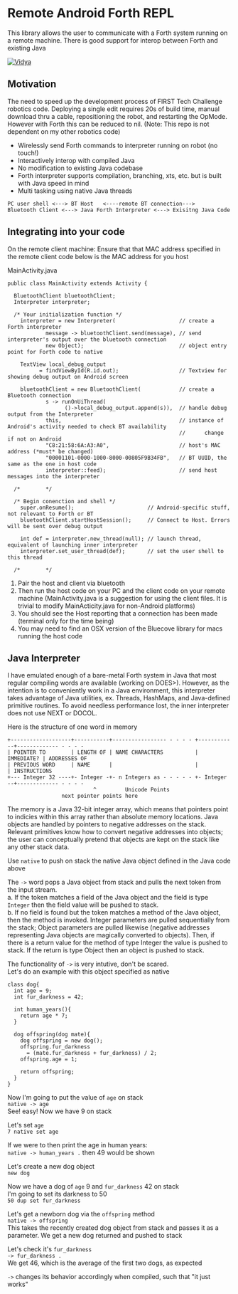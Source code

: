 # Remote Android Forth REPL 

This library allows the user to communicate with a Forth system running on a remote machine. There is good support for interop between Forth and existing Java

[![Vidya](http://img.youtube.com/vi/o8DEKkxpQ-8/0.jpg)](http://www.youtube.com/watch?v=o8DEKkxpQ-8 "Video Title")

## Motivation

The need to speed up the development process of FIRST Tech Challenge robotics code. Deploying a single edit requires 20s of build time, manual download thru a cable, repositioning the robot, and restarting the OpMode. However with Forth this can be reduced to nil. (Note: This repo is not dependent on my other robotics code)

- Wirelessly send Forth commands to interpreter running on robot (no touch!)
- Interactively interop with compiled Java
- No modification to existing Java codebase
- Forth interpreter supports compilation, branching, xts, etc. but is built with Java speed in mind
- Multi tasking using native Java threads

```
PC user shell <---> BT Host   <----remote BT connection--->   Bluetooth Client <---> Java Forth Interpreter <---> Exisitng Java Code
```

## Integrating into your code

On the remote client machine:
Ensure that that MAC address specified in the remote client code below is the MAC address for you host

MainActivity.java
```
public class MainActivity extends Activity {

  BluetoothClient bluetoothClient;
  Interpreter interpreter;

  /* Your initialization function */
    interpreter = new Interpreter(                    // create a Forth interpreter
            message -> bluetoothClient.send(message), // send interpreter's output over the bluetooth connection
            new Object);                              // object entry point for Forth code to native

    TextView local_debug_output
          = findViewById(R.id.out);                   // Textview for showing debug output on Android screen

    bluetoothClient = new BluetoothClient(            // create a Bluetooth connection
            s -> runOnUiThread(
                  ()->local_debug_output.append(s)),  // handle debug output from the Interpreter
            this,                                     // instance of Android's activity needed to check BT availability
                                                      //      change if not on Android
            "C8:21:58:6A:A3:A0",                      // host's MAC address (*must* be changed)
            "00001101-0000-1000-8000-00805F9B34FB",   // BT UUID, the same as the one in host code
            interpreter::feed);                       // send host messages into the interpreter
            
  /*        */

  /* Begin conenction and shell */
    super.onResume();                       // Android-specific stuff, not relevant to Forth or BT
    bluetoothClient.startHostSession();     // Connect to Host. Errors will be sent over debug output

    int def = interpreter.new_thread(null); // launch thread, equivalent of launching inner interpreter
    interpreter.set_user_thread(def);       // set the user shell to this thread
    
  /*        */
```

1. Pair the host and client via bluetooth
2. Then run the host code on your PC and the client code on your remote machine (MainActivity.java is a suggestion for using the client files. It is trivial to modify MainActicity.java for non-Android platforms)
3. You should see the Host reporting that a connection has been made (terminal only for the time being)
5. You may need to find an OSX version of the Bluecove library for macs running the host code

## Java Interpreter
I have emulated enough of a bare-metal Forth system in Java that most regular compiling words are available (working on DOES>). However, as the intention is to conveniently work in a Java environment, this interpreter takes advantage of Java utilities, ex. Threads, HashMaps, and Java-defined primitive routines. To avoid needless performance lost, the inner interpreter does not use NEXT or DOCOL.

Here is the structure of one word in memory

    +-------------------+-----------+----------------- - - - - +------------+------------- - - - -
    | POINTER TO        | LENGTH OF | NAME CHARACTERS          | IMMEDIATE? | ADDRESSES OF 
    | PREVIOUS WORD	    | NAME      |     	                   |            | INSTRUCTIONS
    +--- Integer 32 ----+- Integer -+- n Integers as - - - - - +- Integer --+------------- - - - -
                               ^         Unicode Points
                     next pointer points here

The memory is a Java 32-bit integer array, which means that pointers point to indicies within this array rather than absolute memory locations. 
Java objects are handled by pointers to negative addresses on the stack. Relevant primitives know how to convert negative addresses into objects; the user can conceptually pretend that objects are kept on the stack like any other stack data.

Use `native` to push on stack the native Java object defined in the Java code above

The `->` word pops a Java object from stack and pulls the next token from the input stream.   
a. If the token matches a field of the Java object and the field is type `Integer` then the field value will be pushed to stack.   
b. If no field is found but the token matches a method of the Java object, then the method is invoked. Integer parameters are pulled sequentially from the stack; Object parameters are pulled likewise (negative addresses representing Java objects are magically converted to objects). Then, if there is a return value for the method of type Integer the value is pushed to stack. If the return is type Object then an object is pushed to stack.  

The functionality of `->` is very intutive, don't be scared.  
Let's do an example with this object specified as native  
```
class dog{
  int age = 9;
  int fur_darkness = 42;
  
  int human_years(){
    return age * 7;
  }
  
  dog offspring(dog mate){
    dog offspring = new dog();
    offspring.fur_darkness
      = (mate.fur_darkness + fur_darkness) / 2;
    offspring.age = 1;
    
    return offspring;
  }
}
```  
Now I'm going to put the value of `age` on stack  
`native -> age`  
See! easy! Now we have 9 on stack  
  
Let's set `age`  
`7 native set age`  
  
If we were to then print the age in human years:  
`native -> human_years .` then 49 would be shown  
  
Let's create a new dog object  
`new dog`  
  
Now we have a dog of `age` 9 and `fur_darkness` 42 on stack  
I'm going to set its darkness to 50  
`50 dup set fur_darkness`  
  
Let's get a newborn dog via the `offspring` method  
`native -> offspring`  
This takes the recently created dog object from stack and passes it as a parameter. We get a new dog returned and pushed to stack  
  
Let's check it's `fur_darkness`  
`-> fur_darkness .`  
We get 46, which is the average of the first two dogs, as expected  
    
  
  `->` changes its behavior accordingly when compiled, such that "it just works"
